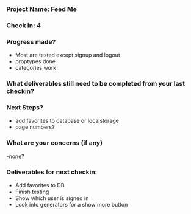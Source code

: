 ### Project Name: Feed Me

### Check In: 4

### Progress made?
- Most are tested except signup and logout
- proptypes done
- categories work

### What deliverables still need to be completed from your last checkin?


### Next Steps?
- add favorites to database or localstorage
- page numbers?


### What are your concerns (if any)
-none?

### Deliverables for next checkin:

* Add favorites to DB
* Finish testing
* Show which user is signed in
* Look into generators for a show more button

